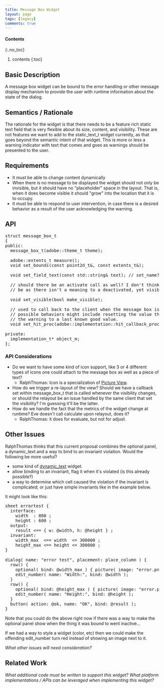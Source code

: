 ```yaml
---
title: Message Box Widget
layout: page
tags: [legacy]
comments: true
---
```

#### Contents
{:.no_toc}
1. contents
{:toc}

## Basic Description

A message box widget can be bound to the error handling or other message display mechanism to provide the user with runtime information about the state of the dialog.

## Semantics / Rationale

The rationale for the widget is that there needs to be a feature rich static text field that is very flexible about its size, content, and visibility. These are not features we want to add to the static_text_t widget currently, as that goes beyond the semantic intent of that widget. This is more or less a warning indicator with text that comes and goes as warnings should be presented to the user.

## Requirements

* It must be able to change content dynamically
* When there is no message to be displayed the widget should not only be invisible, but it should have no "placeholder" space in the layout. That is, when it does become visible it should "grow" into the location that it is to occupy.
* It must be able to respond to user intervention, in case there is a desired behavior as a result of the user acknowledging the warning.

## API

<pre>
struct message_box_t
{
public:
  message_box_t(adobe::theme_t theme);

  adobe::extents_t measure();
  void set_bounds(const point2d_t&, const extents_t&);

  void set_field_text(const std::string& text); // set_name?

  // should there be an activate call as well? I don't think there should
  // be as there isn't a meaning to a deactivated, yet visible, message box

  void set_visible(bool make_visible);

  // used to call back to the client when the message box is clicked on
  // possible behaviors might include resetting the value that triggered
  // the warning to a last known good value.
  void set_hit_proc(adobe::implementation::hit_callback_proc_t proc);

private:
  implementation_t* object_m;
};
</pre>

### API Considerations

* Do we want to have some kind of icon support, like 3 or 4 different types of icons one could attach to the message box as well as a piece of text?
  * RalphThomas: Icon is a specialization of [Picture View](picture-view.html).
* How do we trigger a re-layout of the view? Should we have a callback set within message_box_t that is called whenever the visibility changes, or should the relayout be an issue handled by the same client that set the visibility? I'm guessing it'll be the latter.
* How do we handle the fact that the metrics of the widget change at runtime? Eve doesn't call calculate upon relayout, does it?
  * RalphThomas: it does for evaluate, but not for adjust.

## Other Issues

RalphThomas thinks that this current proposal combines the optional panel, a dynamic_text and a way to bind to an invariant violation. Would the following be more useful?

* some kind of [dynamic_text](https://web.archive.org/web/20100929073310/http://www.missioncode.org/) widget.
* allow binding to an invariant, flag it when it's violated (is this already possible?)
* a way to determine which cell caused the violation if the invariant is complicated; or just have simple invariants like in the example below.

It might look like this:
<pre>
sheet errortest {
  interface:
    width  : 800 ;
    height : 600 ;
  output:
    result <== { w: @width, h: @height } ;
  invariant:
    width_max  <== width  <= 300000 ;
    height_max <== height <= 300000 ;
}

dialog( name: "error test", placement: place_column ) {
  row() {
    optional( bind: @width_max ) { picture( image: "error.png" ); }
    edit_number( name: "Width:", bind: @width );
  }
  row() {
    optional( bind: @height_max ) { picture( image: "error.png" ); }
    edit_number( name: "Height:", bind: @height );
  }
  button( action: @ok, name: "OK", bind: @result );
}
</pre>

Note that you could do the above right now if there was a way to make the optional panel show when the thing it was bound to went inactive...

If we had a way to style a widget (color, etc) then we could make the offending edit_number turn red instead of showing an image next to it.

_What other issues will need consideration?_

## Related Work

_What additional code must be written to support this widget? What platform implementations / APIs can be leveraged when implementing this widget?_
